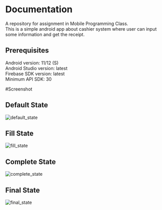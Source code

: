 # Documentation
A repository for assignment in Mobile Programming Class.<br>
This is a simple android app about cashier system where user can input some information
and get the receipt.

## Prerequisites
Android version: 11/12 (S) <br>
Android Studio version: latest <br>
Firebase SDK version: latest <br>
Minimum API SDK: 30 <br>

#Screenshot

## Default State
![default_state](https://user-images.githubusercontent.com/76638711/191784036-521c6d17-4f19-43d9-9169-d3136534b0a5.jpg)

## Fill State
![fill_state](https://user-images.githubusercontent.com/76638711/191784023-22d643e7-4428-4309-8bfe-3ae4a6d62711.jpg)

## Complete State
![complete_state](https://user-images.githubusercontent.com/76638711/191784045-66292225-1f56-4127-8059-b29a40c9993c.jpg)

## Final State
![final_state](https://user-images.githubusercontent.com/76638711/191784052-87c1b8e7-0405-4442-97eb-4ab94bc05e0d.jpg)
